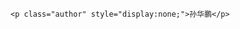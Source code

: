 <!--
 * @Author: sunhuapeng
 * @Date: 2020-08-03 10:14:24
 * @LastEditors: sunhuapeng
 * @LastEditTime: 2020-08-03 11:28:31
--> 
<html>
    <p class="name" style="display:none;">three_射线(Ray)篇</p>
</html>
<html>
    <p class="tag" style="display:none;">Three.js</p>
</html>
<html>
    <p class="coverPic" style="display:none;">http://n.sinaimg.cn/sinacn11/680/w400h280/20180511/263d-hamfahw1625944.jpg</p>
</html>
<html>
   <p class="reprint" style="display:none;"></p>
</html>
<html>
   <p class="case" style="display:none;">基础案例.html</p>
</html>
<html>

    <p class="author" style="display:none;">孙华鹏</p>
</html>
<html>
    <p class="date" style="display:none;">1570872223000</p>
</html>
<html>
    <p class="id" style="display:none;">157087261562223000</p>
</html>
<html>
    <p class="brief" style="display:none;">根据threejs官网介绍： 射线由一个原点向一个确定的方向发射。它被Raycaster（光线投射）所使用， 以用于辅助[raycasting](https://en.wikipedia.org/wiki/Ray_casting)。 光线投射用于在各个物体之间进行拾取（当鼠标经过三维空间中的物体/对象时进行拾取） </p>
</html>

